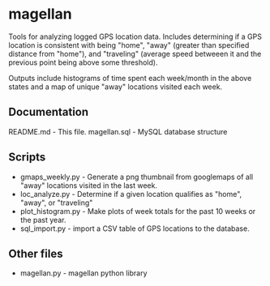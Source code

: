 magellan
========

Tools for analyzing logged GPS location data. Includes determining if a GPS location is consistent with being "home", "away" (greater than specified distance from "home"), and "traveling" (average speed betweeen it and the previous point being above some threshold).

Outputs include histograms of time spent each week/month in the above states and a map of unique "away" locations visited each week.

Documentation
-------------
README.md - This file.
magellan.sql - MySQL database structure

Scripts
-------
* gmaps_weekly.py	- Generate a png thumbnail from googlemaps of all "away" locations visited in the last week.
* loc_analyze.py - Determine if a given location qualifies as "home", "away", or "traveling"
* plot_histogram.py - Make plots of week totals for the past 10 weeks or the past year.
* sql_import.py - import a CSV table of GPS locations to the database.

Other files
-----------
* magellan.py	- magellan python library
